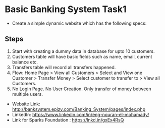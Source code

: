 # Basic Banking System Task1
* Create a simple dynamic website which has the following specs:
## Steps
1) Start with creating a dummy data in database for upto 10 customers.
2) Customers table will have basic fields such as name, email, current balance etc.
3) Transfers table will record all transfers happened.
4) Flow: Home Page > View all Customers > Select and View one Customer > Transfer Money > Select customer to transfer to > View all Customers.
5) No Login Page. No User Creation. Only transfer of money between multiple users.

* Website Link: http://banksystem.epizy.com/Banking_System/pages/index.php
* LinkedIn: https://www.linkedin.com/in/eng-nouran-el-mohamady/
* Link for Sparks Foundation : https://lnkd.in/gxEx4RsQ
